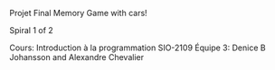 Projet Final 
Memory Game with cars! 

Spiral 1 of 2 

Cours: Introduction à la programmation SIO-2109
Équipe 3: Denice B Johansson and Alexandre Chevalier 
